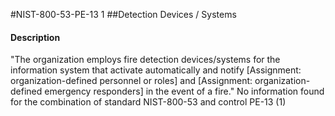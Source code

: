 #NIST-800-53-PE-13 1
##Detection Devices / Systems
#### Description
"The organization employs fire detection devices/systems for the information system that activate automatically and notify [Assignment: organization-defined personnel or roles] and [Assignment: organization-defined emergency responders] in the event of a fire."
No information found for the combination of standard NIST-800-53 and control PE-13 (1)
